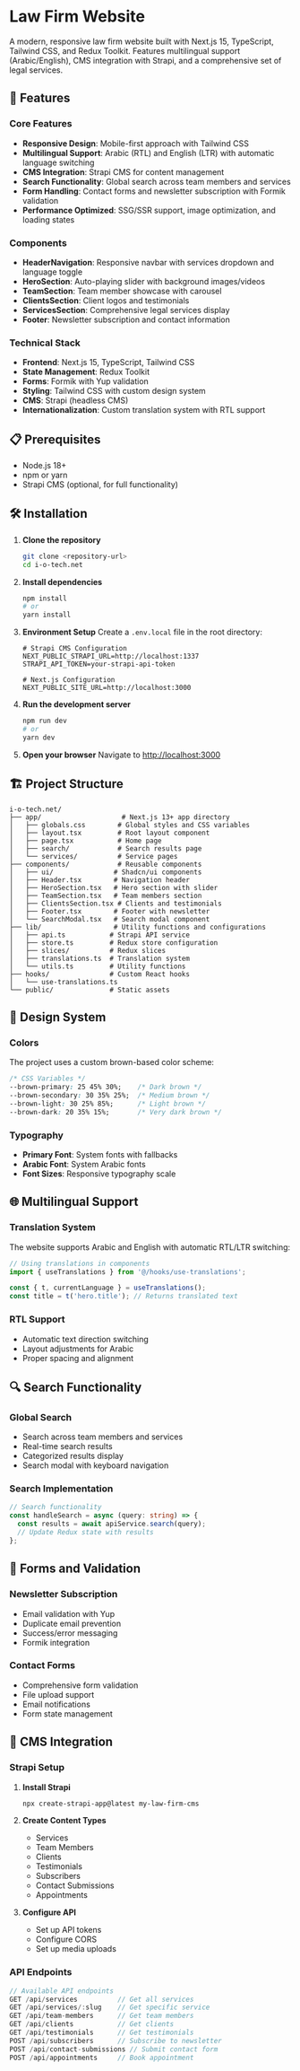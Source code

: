 # Law Firm Website

A modern, responsive law firm website built with Next.js 15, TypeScript, Tailwind CSS, and Redux Toolkit. Features multilingual support (Arabic/English), CMS integration with Strapi, and a comprehensive set of legal services.

## 🚀 Features

### Core Features
- **Responsive Design**: Mobile-first approach with Tailwind CSS
- **Multilingual Support**: Arabic (RTL) and English (LTR) with automatic language switching
- **CMS Integration**: Strapi CMS for content management
- **Search Functionality**: Global search across team members and services
- **Form Handling**: Contact forms and newsletter subscription with Formik validation
- **Performance Optimized**: SSG/SSR support, image optimization, and loading states

### Components
- **HeaderNavigation**: Responsive navbar with services dropdown and language toggle
- **HeroSection**: Auto-playing slider with background images/videos
- **TeamSection**: Team member showcase with carousel
- **ClientsSection**: Client logos and testimonials
- **ServicesSection**: Comprehensive legal services display
- **Footer**: Newsletter subscription and contact information

### Technical Stack
- **Frontend**: Next.js 15, TypeScript, Tailwind CSS
- **State Management**: Redux Toolkit
- **Forms**: Formik with Yup validation
- **Styling**: Tailwind CSS with custom design system
- **CMS**: Strapi (headless CMS)
- **Internationalization**: Custom translation system with RTL support

## 📋 Prerequisites

- Node.js 18+ 
- npm or yarn
- Strapi CMS (optional, for full functionality)

## 🛠️ Installation

1. **Clone the repository**
   ```bash
   git clone <repository-url>
   cd i-o-tech.net
   ```

2. **Install dependencies**
   ```bash
   npm install
   # or
   yarn install
   ```

3. **Environment Setup**
   Create a `.env.local` file in the root directory:
   ```env
   # Strapi CMS Configuration
   NEXT_PUBLIC_STRAPI_URL=http://localhost:1337
   STRAPI_API_TOKEN=your-strapi-api-token
   
   # Next.js Configuration
   NEXT_PUBLIC_SITE_URL=http://localhost:3000
   ```

4. **Run the development server**
   ```bash
   npm run dev
   # or
   yarn dev
   ```

5. **Open your browser**
   Navigate to [http://localhost:3000](http://localhost:3000)

## 🏗️ Project Structure

```
i-o-tech.net/
├── app/                    # Next.js 13+ app directory
│   ├── globals.css        # Global styles and CSS variables
│   ├── layout.tsx         # Root layout component
│   ├── page.tsx           # Home page
│   ├── search/            # Search results page
│   └── services/          # Service pages
├── components/            # Reusable components
│   ├── ui/               # Shadcn/ui components
│   ├── Header.tsx        # Navigation header
│   ├── HeroSection.tsx   # Hero section with slider
│   ├── TeamSection.tsx   # Team members section
│   ├── ClientsSection.tsx # Clients and testimonials
│   ├── Footer.tsx        # Footer with newsletter
│   └── SearchModal.tsx   # Search modal component
├── lib/                  # Utility functions and configurations
│   ├── api.ts           # Strapi API service
│   ├── store.ts         # Redux store configuration
│   ├── slices/          # Redux slices
│   ├── translations.ts  # Translation system
│   └── utils.ts         # Utility functions
├── hooks/               # Custom React hooks
│   └── use-translations.ts
└── public/              # Static assets
```

## 🎨 Design System

### Colors
The project uses a custom brown-based color scheme:

```css
/* CSS Variables */
--brown-primary: 25 45% 30%;    /* Dark brown */
--brown-secondary: 30 35% 25%;  /* Medium brown */
--brown-light: 30 25% 85%;      /* Light brown */
--brown-dark: 20 35% 15%;       /* Very dark brown */
```

### Typography
- **Primary Font**: System fonts with fallbacks
- **Arabic Font**: System Arabic fonts
- **Font Sizes**: Responsive typography scale

## 🌐 Multilingual Support

### Translation System
The website supports Arabic and English with automatic RTL/LTR switching:

```typescript
// Using translations in components
import { useTranslations } from '@/hooks/use-translations';

const { t, currentLanguage } = useTranslations();
const title = t('hero.title'); // Returns translated text
```

### RTL Support
- Automatic text direction switching
- Layout adjustments for Arabic
- Proper spacing and alignment

## 🔍 Search Functionality

### Global Search
- Search across team members and services
- Real-time search results
- Categorized results display
- Search modal with keyboard navigation

### Search Implementation
```typescript
// Search functionality
const handleSearch = async (query: string) => {
  const results = await apiService.search(query);
  // Update Redux state with results
};
```

## 📝 Forms and Validation

### Newsletter Subscription
- Email validation with Yup
- Duplicate email prevention
- Success/error messaging
- Formik integration

### Contact Forms
- Comprehensive form validation
- File upload support
- Email notifications
- Form state management

## 🎯 CMS Integration

### Strapi Setup
1. **Install Strapi**
   ```bash
   npx create-strapi-app@latest my-law-firm-cms
   ```

2. **Create Content Types**
   - Services
   - Team Members
   - Clients
   - Testimonials
   - Subscribers
   - Contact Submissions
   - Appointments

3. **Configure API**
   - Set up API tokens
   - Configure CORS
   - Set up media uploads

### API Endpoints
```typescript
// Available API endpoints
GET /api/services          // Get all services
GET /api/services/:slug    // Get specific service
GET /api/team-members      // Get team members
GET /api/clients           // Get clients
GET /api/testimonials      // Get testimonials
POST /api/subscribers      // Subscribe to newsletter
POST /api/contact-submissions // Submit contact form
POST /api/appointments     // Book appointment
```

